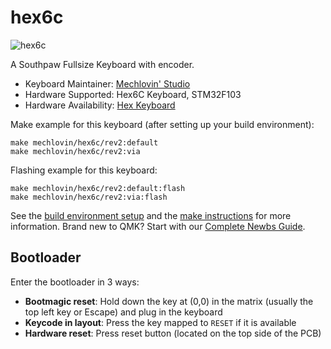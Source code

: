 # hex6c

![hex6c](https://i.imgur.com/uYxCTiTl.jpeg)

A Southpaw Fullsize Keyboard with encoder.

* Keyboard Maintainer: [Mechlovin' Studio](https://github.com/mechlovin)
* Hardware Supported: Hex6C Keyboard, STM32F103
* Hardware Availability: [Hex Keyboard](https://hexkeyboards.com/)

Make example for this keyboard (after setting up your build environment):

    make mechlovin/hex6c/rev2:default
    make mechlovin/hex6c/rev2:via

Flashing example for this keyboard:

    make mechlovin/hex6c/rev2:default:flash
    make mechlovin/hex6c/rev2:via:flash

See the [build environment setup](https://docs.qmk.fm/#/getting_started_build_tools) and the [make instructions](https://docs.qmk.fm/#/getting_started_make_guide) for more information. Brand new to QMK? Start with our [Complete Newbs Guide](https://docs.qmk.fm/#/newbs).

## Bootloader

Enter the bootloader in 3 ways:

* **Bootmagic reset**: Hold down the key at (0,0) in the matrix (usually the top left key or Escape) and plug in the keyboard
* **Keycode in layout**: Press the key mapped to `RESET` if it is available
* **Hardware reset**: Press reset button (located on the top side of the PCB)